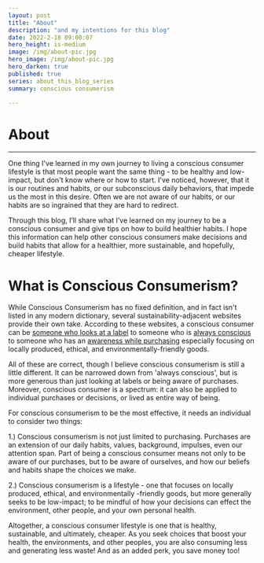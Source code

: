```yaml
---
layout: post
title: "About"
description: "and my intentions for this blog"
date: 2022-2-18 09:00:07
hero_height: is-medium
image: /img/about-pic.jpg
hero_image: /img/about-pic.jpg
hero_darken: true
published: true
series: about_this_blog_series
summary: conscious consumerism

---
```




# About

------

One thing I've learned in my own journey to living a conscious consumer lifestyle is that most people want the same thing - to be healthy and low-impact, but don't know where or how to start. I've noticed, however, that it is our routines and habits, or our subconscious daily behaviors, that impede us the most in this desire. Often we are not aware of our habits, or our habits are so ingrained that they are hard to redirect.

Through this blog, I’ll share what I’ve learned on my journey to be a conscious consumer and give tips on how to build healthier habits. I hope this information can help other conscious consumers make decisions and build habits that allow for a healthier, more sustainable, and hopefully, cheaper lifestyle.

# What is Conscious Consumerism?

While Conscious Consumerism has no fixed definition, and in fact isn't listed in any modern dictionary, several sustainability-adjacent websites provide their own take. According to these websites, a conscious consumer can be [someone who looks at a label](https://medium.com/naturehub/what-is-a-conscious-consumer-and-why-does-it-matter-4b7a14ca08fc#:~:text=A%20conscious%20consumer%2C%20in%20a%20nutshell%2C%20is%20someone,is%20always%20a%20company%20motive%20to%20think%20about.) to someone who is [always conscious](https://earthhero.com/what-is-a-conscious-consumer/) to someone who has an [awareness while purchasing](https://bezen.eco/conscious-consumerism-and-its-relevance/) especially focusing on locally produced, ethical, and environmentally-friendly goods.

All of these are correct, though I believe conscious consumerism is still a little different. It can be narrowed down from 'always conscious', but is more generous than just looking at labels or being aware of purchases. Moreover, conscious consumer is a spectrum: it can also be applied to individual purchases or decisions, or lived as entire way of being.

For conscious consumerism to be the most effective, it needs an individual to consider two things:

1.) Conscious consumerism is not just limited to purchasing. Purchases are an extension of our daily habits, values, background, impulses, even our attention span. Part of being a conscious consumer means not only to be aware of our purchases, but to be aware of ourselves, and how our beliefs and habits shape the choices we make. 

2.) Conscious consumerism is a lifestyle - one that focuses on locally produced, ethical, and environmentally -friendly goods, but more generally seeks to be low-impact; to be mindful of how your decisions can effect the environment, other people, and your own personal health.

Altogether, a conscious consumer lifestyle is one that is healthy, sustainable, and ultimately, cheaper. As you seek choices that boost your health, the environments, and other peoples, you are also consuming less and generating less waste! And as an added perk, you save money too! 





